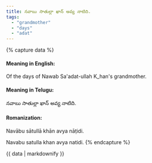 ```yaml
---
title: నవాబు సాతుల్లా ఖాన్ అవ్య నాటిది.
tags:
  - "grandmother"
  - "days"
  - "adat"
---
```


{% capture data %}
#### Meaning in English:
Of the days of Nawab Sa'adat-ullah K_han's grandmother.

#### Meaning in Telugu:
నవాబు సాతుల్లా ఖాన్ అవ్య నాటిది.

#### Romanization:
Navābu sātullā khān avya nāṭidi.

Navabu satulla khan avya natidi.
{% endcapture %}

{{ data | markdownify }}

